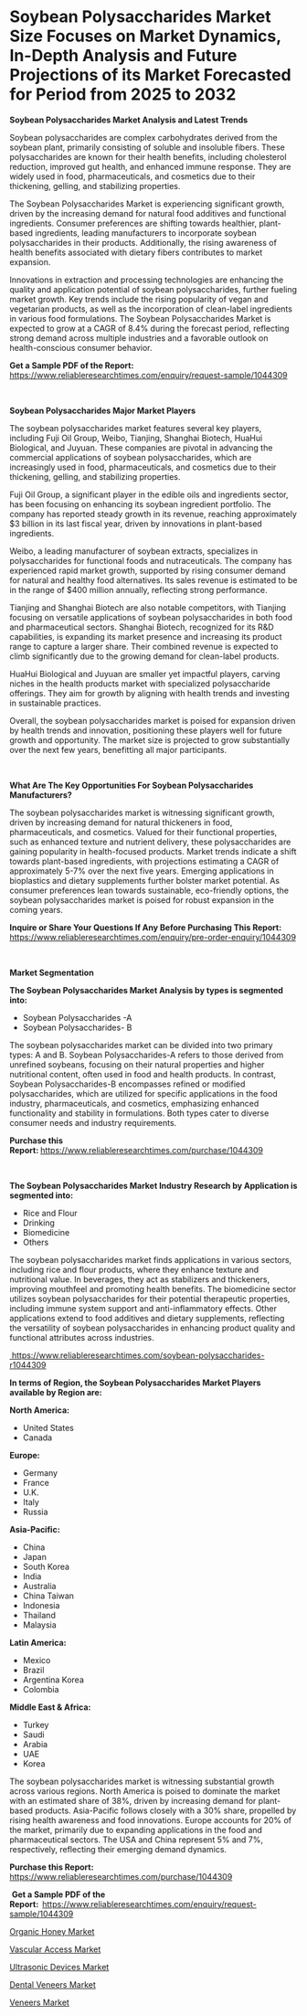 <p><h1>Soybean Polysaccharides Market Size Focuses on Market Dynamics, In-Depth Analysis and Future Projections of its Market Forecasted for Period from 2025 to 2032</h1></p><p><strong>Soybean Polysaccharides Market Analysis and Latest Trends</strong></p>
<p><p>Soybean polysaccharides are complex carbohydrates derived from the soybean plant, primarily consisting of soluble and insoluble fibers. These polysaccharides are known for their health benefits, including cholesterol reduction, improved gut health, and enhanced immune response. They are widely used in food, pharmaceuticals, and cosmetics due to their thickening, gelling, and stabilizing properties.</p><p>The Soybean Polysaccharides Market is experiencing significant growth, driven by the increasing demand for natural food additives and functional ingredients. Consumer preferences are shifting towards healthier, plant-based ingredients, leading manufacturers to incorporate soybean polysaccharides in their products. Additionally, the rising awareness of health benefits associated with dietary fibers contributes to market expansion.</p><p>Innovations in extraction and processing technologies are enhancing the quality and application potential of soybean polysaccharides, further fueling market growth. Key trends include the rising popularity of vegan and vegetarian products, as well as the incorporation of clean-label ingredients in various food formulations. The Soybean Polysaccharides Market is expected to grow at a CAGR of 8.4% during the forecast period, reflecting strong demand across multiple industries and a favorable outlook on health-conscious consumer behavior.</p></p>
<p><strong>Get a Sample PDF of the Report:&nbsp;</strong> <a href="https://www.reliableresearchtimes.com/enquiry/request-sample/1044309?utm_campaign=2641&utm_medium=2&utm_source=Github&utm_content=ia&utm_term=07042025&utm_id=soybean-polysaccharides">https://www.reliableresearchtimes.com/enquiry/request-sample/1044309</a></p>
<p>&nbsp;</p>
<p><strong>Soybean Polysaccharides Major Market Players</strong></p>
<p><p>The soybean polysaccharides market features several key players, including Fuji Oil Group, Weibo, Tianjing, Shanghai Biotech, HuaHui Biological, and Juyuan. These companies are pivotal in advancing the commercial applications of soybean polysaccharides, which are increasingly used in food, pharmaceuticals, and cosmetics due to their thickening, gelling, and stabilizing properties.</p><p>Fuji Oil Group, a significant player in the edible oils and ingredients sector, has been focusing on enhancing its soybean ingredient portfolio. The company has reported steady growth in its revenue, reaching approximately $3 billion in its last fiscal year, driven by innovations in plant-based ingredients.</p><p>Weibo, a leading manufacturer of soybean extracts, specializes in polysaccharides for functional foods and nutraceuticals. The company has experienced rapid market growth, supported by rising consumer demand for natural and healthy food alternatives. Its sales revenue is estimated to be in the range of $400 million annually, reflecting strong performance.</p><p>Tianjing and Shanghai Biotech are also notable competitors, with Tianjing focusing on versatile applications of soybean polysaccharides in both food and pharmaceutical sectors. Shanghai Biotech, recognized for its R&D capabilities, is expanding its market presence and increasing its product range to capture a larger share. Their combined revenue is expected to climb significantly due to the growing demand for clean-label products.</p><p>HuaHui Biological and Juyuan are smaller yet impactful players, carving niches in the health products market with specialized polysaccharide offerings. They aim for growth by aligning with health trends and investing in sustainable practices.</p><p>Overall, the soybean polysaccharides market is poised for expansion driven by health trends and innovation, positioning these players well for future growth and opportunity. The market size is projected to grow substantially over the next few years, benefitting all major participants.</p></p>
<p>&nbsp;</p>
<p><strong>What Are The Key Opportunities For Soybean Polysaccharides Manufacturers?</strong></p>
<p><p>The soybean polysaccharides market is witnessing significant growth, driven by increasing demand for natural thickeners in food, pharmaceuticals, and cosmetics. Valued for their functional properties, such as enhanced texture and nutrient delivery, these polysaccharides are gaining popularity in health-focused products. Market trends indicate a shift towards plant-based ingredients, with projections estimating a CAGR of approximately 5-7% over the next five years. Emerging applications in bioplastics and dietary supplements further bolster market potential. As consumer preferences lean towards sustainable, eco-friendly options, the soybean polysaccharides market is poised for robust expansion in the coming years.</p></p>
<p><strong>Inquire or Share Your Questions If Any Before Purchasing This Report:</strong> <a href="https://www.reliableresearchtimes.com/enquiry/pre-order-enquiry/1044309?utm_campaign=2641&utm_medium=2&utm_source=Github&utm_content=ia&utm_term=07042025&utm_id=soybean-polysaccharides">https://www.reliableresearchtimes.com/enquiry/pre-order-enquiry/1044309</a></p>
<p>&nbsp;</p>
<p><strong>Market Segmentation</strong></p>
<p><strong>The Soybean Polysaccharides Market Analysis by types is segmented into:</strong></p>
<p><ul><li>Soybean Polysaccharides -A</li><li>Soybean Polysaccharides- B</li></ul></p>
<p><p>The soybean polysaccharides market can be divided into two primary types: A and B. Soybean Polysaccharides-A refers to those derived from unrefined soybeans, focusing on their natural properties and higher nutritional content, often used in food and health products. In contrast, Soybean Polysaccharides-B encompasses refined or modified polysaccharides, which are utilized for specific applications in the food industry, pharmaceuticals, and cosmetics, emphasizing enhanced functionality and stability in formulations. Both types cater to diverse consumer needs and industry requirements.</p></p>
<p><strong>Purchase this Report:&nbsp;</strong><a href="https://www.reliableresearchtimes.com/purchase/1044309?utm_campaign=2641&utm_medium=2&utm_source=Github&utm_content=ia&utm_term=07042025&utm_id=soybean-polysaccharides">https://www.reliableresearchtimes.com/purchase/1044309</a></p>
<p>&nbsp;</p>
<p><strong>The Soybean Polysaccharides Market Industry Research by Application is segmented into:</strong></p>
<p><ul><li>Rice and Flour</li><li>Drinking</li><li>Biomedicine</li><li>Others</li></ul></p>
<p><p>The soybean polysaccharides market finds applications in various sectors, including rice and flour products, where they enhance texture and nutritional value. In beverages, they act as stabilizers and thickeners, improving mouthfeel and promoting health benefits. The biomedicine sector utilizes soybean polysaccharides for their potential therapeutic properties, including immune system support and anti-inflammatory effects. Other applications extend to food additives and dietary supplements, reflecting the versatility of soybean polysaccharides in enhancing product quality and functional attributes across industries.</p></p>
<p><a href="https://www.reliableresearchtimes.com/soybean-polysaccharides-r1044309?utm_campaign=2641&utm_medium=2&utm_source=Github&utm_content=ia&utm_term=07042025&utm_id=soybean-polysaccharides">&nbsp;https://www.reliableresearchtimes.com/soybean-polysaccharides-r1044309</a></p>
<p><strong>In terms of Region, the Soybean Polysaccharides Market Players available by Region are:</strong></p>
<p>
    <p> <strong> North America: </strong>
        <ul>
            <li>United States</li>
            <li>Canada</li>
        </ul>
        </p> 
    <p> <strong> Europe: </strong>
        <ul>
            <li>Germany</li>
            <li>France</li>
            <li>U.K.</li>
            <li>Italy</li>
            <li>Russia</li>
        </ul>
        </p> 
    <p> <strong> Asia-Pacific: </strong>
        <ul>
            <li>China</li>
            <li>Japan</li>
            <li>South Korea</li>
            <li>India</li>
            <li>Australia</li>
            <li>China Taiwan</li>
            <li>Indonesia</li>
            <li>Thailand</li>
            <li>Malaysia</li>
        </ul>
        </p> 
    <p> <strong> Latin America: </strong>
        <ul>
            <li>Mexico</li>
            <li>Brazil</li>
            <li>Argentina Korea</li>
            <li>Colombia</li>
        </ul>
        </p> 
    <p> <strong> Middle East & Africa: </strong>
        <ul>
            <li>Turkey</li>
            <li>Saudi</li>
            <li>Arabia</li>
            <li>UAE</li>
            <li>Korea</li>
        </ul>
    </p>
    </p>
<p><p>The soybean polysaccharides market is witnessing substantial growth across various regions. North America is poised to dominate the market with an estimated share of 38%, driven by increasing demand for plant-based products. Asia-Pacific follows closely with a 30% share, propelled by rising health awareness and food innovations. Europe accounts for 20% of the market, primarily due to expanding applications in the food and pharmaceutical sectors. The USA and China represent 5% and 7%, respectively, reflecting their emerging demand dynamics.</p></p>
<p><strong>Purchase this Report: </strong><a href="https://www.reliableresearchtimes.com/purchase/1044309?utm_campaign=2641&utm_medium=2&utm_source=Github&utm_content=ia&utm_term=07042025&utm_id=soybean-polysaccharides">https://www.reliableresearchtimes.com/purchase/1044309</a></p>
<p>&nbsp;<strong>Get a Sample PDF of the Report:&nbsp;&nbsp;</strong><a href="https://www.reliableresearchtimes.com/enquiry/request-sample/1044309?utm_campaign=2641&utm_medium=2&utm_source=Github&utm_content=ia&utm_term=07042025&utm_id=soybean-polysaccharides">https://www.reliableresearchtimes.com/enquiry/request-sample/1044309</a></p>
<p><strong></strong></p>
<p><p><a href="https://github.com/lisaeichler20775/Market-Research-Report-List-1/blob/main/organic-honey-market.md?utm_campaign=2641&utm_medium=2&utm_source=Github&utm_content=ia&utm_term=07042025&utm_id=soybean-polysaccharides">Organic Honey Market</a></p><p><a href="https://www.linkedin.com/pulse/vascular-access-market-size-analysis-2025-2032-deployment-growth-qmdic?utm_campaign=2641&utm_medium=2&utm_source=Github&utm_content=ia&utm_term=07042025&utm_id=soybean-polysaccharides">Vascular Access Market</a></p><p><a href="https://www.linkedin.com/pulse/latest-trend-analysis-ultrasonic-devices-market-suggests-p0qie?utm_campaign=2641&utm_medium=2&utm_source=Github&utm_content=ia&utm_term=07042025&utm_id=soybean-polysaccharides">Ultrasonic Devices Market</a></p><p><a href="https://www.linkedin.com/pulse/dental-veneers-market-report-industry-value-revenue-forecast-kdhfc?utm_campaign=2641&utm_medium=2&utm_source=Github&utm_content=ia&utm_term=07042025&utm_id=soybean-polysaccharides">Dental Veneers Market</a></p><p><a href="https://www.linkedin.com/pulse/market-outlook-veneers-industry-from-2025-2032-projected-06j5c?utm_campaign=2641&utm_medium=2&utm_source=Github&utm_content=ia&utm_term=07042025&utm_id=soybean-polysaccharides">Veneers Market</a></p></p>